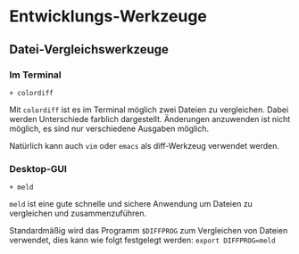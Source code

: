 # Entwicklungs-Werkzeuge

## Datei-Vergleichswerkzeuge

### Im Terminal

    + colordiff 

Mit `colordiff` ist es im Terminal möglich zwei  Dateien zu vergleichen. Dabei werden Unterschiede farblich dargestellt. Änderungen anzuwenden ist nicht möglich, es sind nur verschiedene Ausgaben möglich.

<!--
Alternativen: 

    - ydiff
-->

Natürlich kann auch `vim` oder `emacs` als diff-Werkzeug verwendet werden.

### Desktop-GUI

    + meld

`meld` ist eine gute schnelle und sichere Anwendung um Dateien zu vergleichen und zusammenzuführen. 

<!--
`meld` wurde mit folgenden Alternativen verglichen: 

    - diffuse
    - kdiff3
    - kompare
    - xxdiff
-->

Standardmäßig wird das Programm `$DIFFPROG` zum Vergleichen von Dateien verwendet, dies kann wie folgt festgelegt werden:
`export DIFFPROG=meld`

